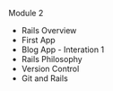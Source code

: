 Module 2

- Rails Overview
- First App
- Blog App - Interation 1
- Rails Philosophy
- Version Control
- Git and Rails
